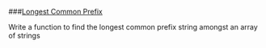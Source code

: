 ###[Longest Common Prefix](http://leetcode.com/onlinejudge#question_14)

Write a function to find the longest common prefix string amongst an array of strings
